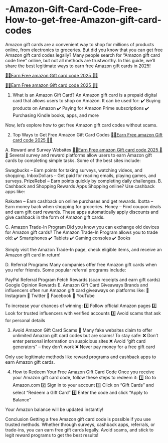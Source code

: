 # -Amazon-Gift-Card-Code-Free-How-to-get-free-Amazon-gift-card-codes
Amazon gift cards are a convenient way to shop for millions of products online, from electronics to groceries. But did you know that you can get free Amazon gift card codes legally? Many people search for “Amazon gift card code free” online, but not all methods are trustworthy. In this guide, we’ll share the best legitimate ways to earn free Amazon gift cards in 2025!

[💛💛Earn Free amazon Gift card code 2025 💛💛](https://authenticgiftcard.com/Amiwokslopahtc/awsxcgukoplews.html)

[💛💛Earn Free amazon Gift card code 2025 💛💛](https://authenticgiftcard.com/Amiwokslopahtc/awsxcgukoplews.html)

1. What is an Amazon Gift Card?
An Amazon gift card is a prepaid digital card that allows users to shop on Amazon. It can be used for:
✔️ Buying products on Amazon
✔️ Paying for Amazon Prime subscriptions
✔️ Purchasing Kindle books, apps, and more

Now, let’s explore how to get free Amazon gift card codes without scams.

2. Top Ways to Get Free Amazon Gift Card Codes [💛💛Earn Free amazon Gift card code 2025 💛💛](https://authenticgiftcard.com/Amiwokslopahtc/awsxcgukoplews.html)
   
A. Reward and Survey Websites [💛💛Earn Free amazon Gift card code 2025 💛💛](https://authenticgiftcard.com/Amiwokslopahtc/awsxcgukoplews.html)
Several survey and reward platforms allow users to earn Amazon gift cards by completing simple tasks. Some of the best sites include:

Swagbucks – Earn points for taking surveys, watching videos, and shopping.
InboxDollars – Get paid for reading emails, playing games, and surveys.
PrizeRebel – Earn points quickly by completing daily challenges.
B. Cashback and Shopping Rewards Apps
Shopping online? Use cashback apps like:

Rakuten – Earn cashback on online purchases and get rewards.
Ibotta – Earn money back when shopping for groceries.
Honey – Find coupon deals and earn gift card rewards.
These apps automatically apply discounts and give cashback in the form of Amazon gift cards.

C. Amazon Trade-In Program
Did you know you can exchange old devices for Amazon gift cards? The Amazon Trade-In Program allows you to trade old:
✔️ Smartphones
✔️ Tablets
✔️ Gaming consoles
✔️ Books

Simply visit the Amazon Trade-In page, check eligible items, and receive an Amazon gift card in return!

D. Referral Programs
Many companies offer free Amazon gift cards when you refer friends. Some popular referral programs include:

PayPal Referral Program
Fetch Rewards (scan receipts and earn gift cards)
Google Opinion Rewards
E. Amazon Gift Card Giveaways
Brands and influencers often run Amazon gift card giveaways on platforms like:
📌 Instagram
📌 Twitter
📌 Facebook
📌 YouTube

To increase your chances of winning:
1️⃣ Follow official Amazon pages
2️⃣ Look for trusted influencers with verified accounts
3️⃣ Avoid scams that ask for personal details

3. Avoid Amazon Gift Card Scams
🚨 Many fake websites claim to offer unlimited Amazon gift card codes but are scams! To stay safe:
❌ Don’t enter personal information on suspicious sites
❌ Avoid “gift card generators” – they don’t work
❌ Never pay money for a free gift card

Only use legitimate methods like reward programs and cashback apps to earn Amazon gift cards.

4. How to Redeem Your Free Amazon Gift Card Code
Once you receive your Amazon gift card code, follow these steps to redeem it:
1️⃣ Go to Amazon.com
2️⃣ Sign in to your account
3️⃣ Click on “Gift Cards” and select “Redeem a Gift Card”
4️⃣ Enter the code and click “Apply to Balance”

Your Amazon balance will be updated instantly!

Conclusion
Getting a free Amazon gift card code is possible if you use trusted methods. Whether through surveys, cashback apps, referrals, or trade-ins, you can earn free gift cards legally. Avoid scams, and stick to legit reward programs to get the best results!
